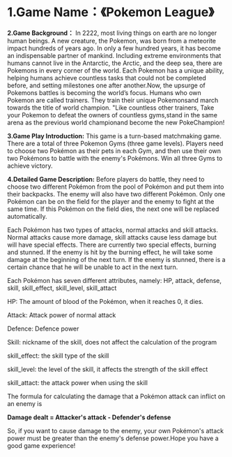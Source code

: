 # **1.Game Name：《Pokemon League》**

**2.Game Background：** In 2222, most living things on earth are no longer human beings. A new creature, the Pokemon, was born from a meteorite impact hundreds of years ago. In only a few hundred years, it has become an indispensable partner of mankind. Including extreme environments that humans cannot live in the Antarctic, the Arctic, and the deep sea, there are Pokemons in every corner of the world. Each Pokemon has a unique ability, helping humans achieve countless tasks that could not be completed before, and setting milestones one after another.Now, the upsurge of Pokemons battles is becoming the world’s focus. Humans who own Pokemon are called trainers. They train their unique Pokemonsand march towards the title of world champion. "Like countless other trainers, Take your Pokemon to defeat the owners of countless gyms,stand in the same arena as the previous world championand become the new PokeChampion!

**3.Game Play Introduction:** This game is a turn-based matchmaking game. There are a total of three Pokemon Gyms (three game levels). Players need to choose two Pokémon as their pets in each Gym, and then use their own two Pokémons to battle with the enemy's Pokémons. Win all three Gyms to achieve victory.

**4.Detailed Game Description:** Before players do battle, they need to choose two different Pokémon from the pool of Pokémon and put them into their backpacks. The enemy will also have two different Pokémon. Only one Pokémon can be on the field for the player and the enemy to fight at the same time. If this Pokémon on the field dies, the next one will be replaced automatically.

Each Pokémon has two types of attacks, normal attacks and skill attacks. Normal attacks cause more damage, skill attacks cause less damage but will have special effects.
There are currently two special effects, burning and stunned. If the enemy is hit by the burning effect, he will take some damage at the beginning of the next turn. If the enemy is stunned, there is a certain chance that he will be unable to act in the next turn.

Each Pokémon has seven different attributes, namely: HP, attack, defense, skill, skill_effect, skill_level, skill_attact

HP: The amount of blood of the Pokémon, when it reaches 0, it dies.

Attack: Attack power of normal attack

Defence: Defence power

Skill: nickname of the skill, does not affect the calculation of the program

skill_effect: the skill type of the skill

skill_level: the level of the skill, it affects the strength of the skill effect

skill_attact: the attack power when using the skill


The formula for calculating the damage that a Pokémon attack can inflict on an enemy is

**Damage dealt = Attacker's attack - Defender's defense**

So, if you want to cause damage to the enemy, your own Pokémon's attack power must be greater than the enemy's defense power.Hope you have a good game experience!
